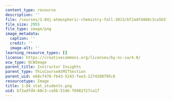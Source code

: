 ```yaml
---
content_type: resource
description: ''
file: /courses/1-84j-atmospheric-chemistry-fall-2013/bf2adfd468c3ca5b514bf6982f27ca17_1-84_stat_students.png
file_size: 2955
file_type: image/png
image_metadata:
  caption: ''
  credit: ''
  image-alt: ''
learning_resource_types: []
license: https://creativecommons.org/licenses/by-nc-sa/4.0/
ocw_type: OCWImage
parent_title: Instructor Insights
parent_type: ThisCourseAtMITSection
parent_uid: e68cf478-fb43-5243-fee3-1274208795c6
resourcetype: Image
title: 1-84_stat_students.png
uid: bf2adfd4-68c3-ca5b-514b-f6982f27ca17
---
```

